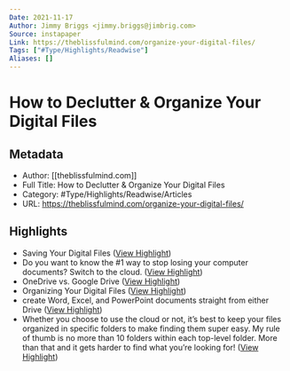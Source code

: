 ```yaml
---
Date: 2021-11-17
Author: Jimmy Briggs <jimmy.briggs@jimbrig.com>
Source: instapaper
Link: https://theblissfulmind.com/organize-your-digital-files/
Tags: ["#Type/Highlights/Readwise"]
Aliases: []
---
```

# How to Declutter & Organize Your Digital Files

## Metadata
- Author: [[theblissfulmind.com]]
- Full Title: How to Declutter & Organize Your Digital Files
- Category: #Type/Highlights/Readwise/Articles
- URL: https://theblissfulmind.com/organize-your-digital-files/

## Highlights
- Saving Your Digital Files ([View Highlight](https://instapaper.com/read/1322162567/14379808))
- Do you want to know the #1 way to stop losing your computer documents? Switch to the cloud. ([View Highlight](https://instapaper.com/read/1322162567/14379810))
- OneDrive vs. Google Drive ([View Highlight](https://instapaper.com/read/1322162567/14379832))
- Organizing Your Digital Files ([View Highlight](https://instapaper.com/read/1322162567/14379838))
- create Word, Excel, and PowerPoint documents straight from either Drive ([View Highlight](https://instapaper.com/read/1322162567/14379841))
- Whether you choose to use the cloud or not, it’s best to keep your files organized in specific folders to make finding them super easy. My rule of thumb is no more than 10 folders within each top-level folder. More than that and it gets harder to find what you’re looking for! ([View Highlight](https://instapaper.com/read/1322162567/14379845))
